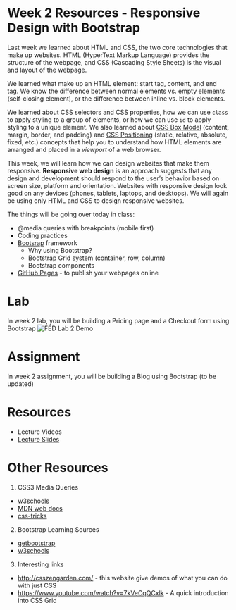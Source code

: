 # Week 2 Resources -  Responsive Design with Bootstrap
Last week we learned about HTML and CSS, the two core technologies that make up websites. HTML (HyperText Markup Language) provides the structure of the webpage, and CSS (Cascading Style Sheets) is the visual and layout of the webpage. 

We learned what make up an HTML element: start tag, content, and end tag. We know the difference between normal elements vs. empty elements (self-closing element), or the difference between inline vs. block elements. 

We learned about CSS selectors and CSS properties, how we can use `class` to apply styling to a group of elements, or how we can use `id` to apply styling to a unique element. We also learned about [CSS Box Model](https://www.w3schools.com/css/css_boxmodel.asp) (content, margin, border, and padding) and [CSS Positioning](https://css-tricks.com/almanac/properties/p/position/) (static, relative, absolute, fixed, etc.) concepts that help you to understand how HTML elements are arranged and placed in a *viewport* of a web browser.

This week, we will learn how we can design websites that make them responsive. **Responsive web design** is an approach suggests that any design and development should respond to the user’s behavior based on screen size, platform and orientation. Websites with responsive design look good on any devices (phones, tablets, laptops, and desktops). We will again be using only HTML and CSS to design responsive websites. 

The things will be going over today in class:
* @media queries with breakpoints (mobile first)
* Coding practices
* [Bootsrap](https://getbootstrap.com/) framework 
    - Why using Bootstrap? 
    - Bootstrap Grid system (container, row, column)
    - Bootstrap components
* [GitHub Pages](https://pages.github.com/) - to publish your webpages online

# Lab
In week 2 lab, you will be building a Pricing page and a Checkout form using Bootstrap 
<img src='https://i.imgur.com/drCxZP5.gif' alt='FED Lab 2 Demo' />

# Assignment
In week 2 assignment, you will be building a Blog using Bootstrap (to be updated)

# Resources 
- Lecture Videos
- [Lecture Slides](https://www.beautiful.ai/deck/-LArJdgXUMzBFVVf8B14/CS-Blockchain-Week-2-1)

# Other Resources
1) CSS3 Media Queries
- [w3schools](https://www.w3schools.com/cssref/css3_pr_mediaquery.asp)
- [MDN web docs](https://developer.mozilla.org/en-US/docs/Web/CSS/Media_Queries/Using_media_queries)
- [css-tricks](https://css-tricks.com/snippets/css/media-queries-for-standard-devices/) 
2) Bootstrap Learning Sources
- [getbootstrap](https://getbootstrap.com/docs/4.1/getting-started/introduction/)
- [w3schools](https://www.w3schools.com/bootstrap4/default.asp)
3) Interesting links
- http://csszengarden.com/ - this website give demos of what you can do with just CSS
- https://www.youtube.com/watch?v=7kVeCqQCxlk - A quick introduction into CSS Grid